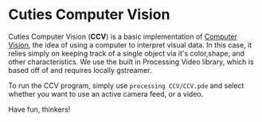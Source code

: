 # Cuties Computer Vision
Cuties Computer Vision (**CCV**) is a basic implementation of [Computer Vision](https://en.wikipedia.org/wiki/Computer_vision), the idea of using a computer to interpret visual data. In this case, it relies simply on keeping track of a single object via it's color,shape, and other characteristics. We use the built in Processing Video library, which is based off of and requires locally gstreamer. 

To run the CCV program, simply use `processing CCV/CCV.pde` and select whether you want to use an active camera feed, or a video.

Have fun, thinkers! 
